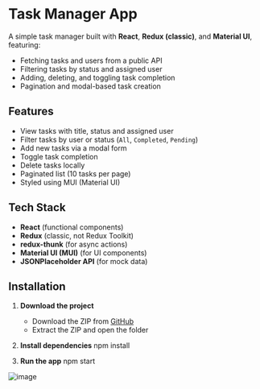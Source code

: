 # Task Manager App

A simple task manager built with **React**, **Redux (classic)**, and **Material UI**, featuring:

- Fetching tasks and users from a public API
- Filtering tasks by status and assigned user
- Adding, deleting, and toggling task completion
- Pagination and modal-based task creation

## Features

- View tasks with title, status and assigned user
- Filter tasks by user or status (`All`, `Completed`, `Pending`)
- Add new tasks via a modal form
- Toggle task completion
- Delete tasks locally
- Paginated list (10 tasks per page)
- Styled using MUI (Material UI)

## Tech Stack

- **React** (functional components)
- **Redux** (classic, not Redux Toolkit)
- **redux-thunk** (for async actions)
- **Material UI (MUI)** (for UI components)
- **JSONPlaceholder API** (for mock data)

 ## Installation

1. **Download the project**

   - Download the ZIP from [GitHub](https://github.com/shaila-patil/user-task-manager/tree/master)
   - Extract the ZIP and open the folder

2. **Install dependencies**
   npm install
3. **Run the app**
   npm start

![image](https://github.com/user-attachments/assets/6631dab2-447a-4dbe-9790-8743257423f8)


